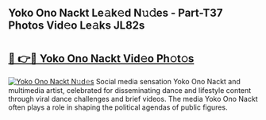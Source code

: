 ## Yoko Ono Nackt Le𝚊k𝚎d N𝚞𝚍es - Part-T37 Photos Vid𝚎o Le𝚊ks JL82s

# <h2><a href="http://fb8atr.evod.top/?m=Yoko+Ono+Nackt">🔗 👉🔴 Yoko Ono Nackt Vid𝚎o Ph𝚘t𝚘s</a></h2>

[![Yoko Ono Nackt N𝚞d𝚎s](https://i.imgur.com/8V9OHl7.gif)](http://fb8atr.evod.top/?m=Yoko+Ono+Nackt)
Social media sensation Yoko Ono Nackt and multimedia artist, celebrated for disseminating dance and lifestyle content through viral dance challenges and brief videos. The media Yoko Ono Nackt often plays a role in shaping the political agendas of public figures. 
